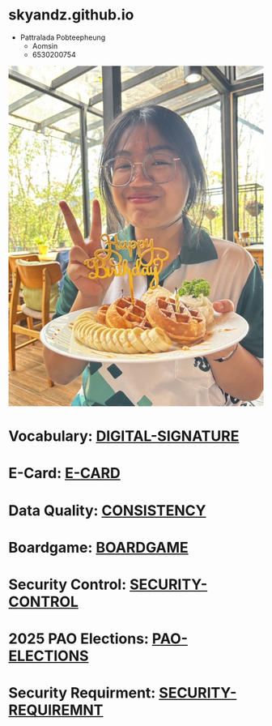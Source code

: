 # skyandz.github.io

- Pattralada Pobteepheung
    - Aomsin
    - 6530200754
   


![profile](img/IMG_3235.jpeg)


# Vocabulary: [DIGITAL-SIGNATURE](digital-signature)
# E-Card: [E-CARD](e-card)
# Data Quality: [CONSISTENCY](consistency)
# Boardgame: [BOARDGAME](boardgame)
# Security Control: [SECURITY-CONTROL](security-control)
# 2025 PAO Elections: [PAO-ELECTIONS](pao-elections)
# Security Requirment: [SECURITY-REQUIREMNT](security-requirement)
